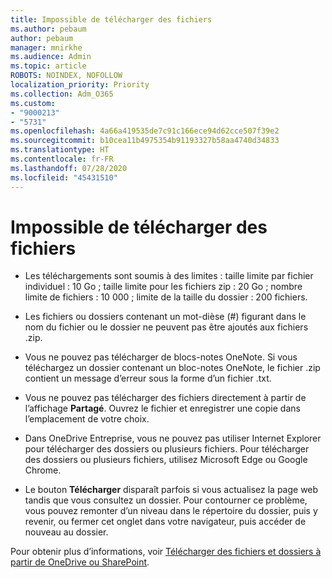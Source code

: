 ```yaml
---
title: Impossible de télécharger des fichiers
ms.author: pebaum
author: pebaum
manager: mnirkhe
ms.audience: Admin
ms.topic: article
ROBOTS: NOINDEX, NOFOLLOW
localization_priority: Priority
ms.collection: Adm_O365
ms.custom:
- "9000213"
- "5731"
ms.openlocfilehash: 4a66a419535de7c91c166ece94d62cce507f39e2
ms.sourcegitcommit: b10cea11b4975354b91193327b58aa4740d34833
ms.translationtype: HT
ms.contentlocale: fr-FR
ms.lasthandoff: 07/28/2020
ms.locfileid: "45431510"
---
```

# <a name="unable-to-download-files"></a>Impossible de télécharger des fichiers

- Les téléchargements sont soumis à des limites : taille limite par fichier individuel : 10 Go ; taille limite pour les fichiers zip : 20 Go ; nombre limite de fichiers : 10 000 ; limite de la taille du dossier : 200 fichiers.
- Les fichiers ou dossiers contenant un mot-dièse (#) figurant dans le nom du fichier ou le dossier ne peuvent pas être ajoutés aux fichiers .zip.  
    
- Vous ne pouvez pas télécharger de blocs-notes OneNote. Si vous téléchargez un dossier contenant un bloc-notes OneNote, le fichier .zip contient un message d’erreur sous la forme d’un fichier .txt.  
    
- Vous ne pouvez pas télécharger des fichiers directement à partir de l’affichage **Partagé**. Ouvrez le fichier et enregistrer une copie dans l’emplacement de votre choix.  
    
- Dans OneDrive Entreprise, vous ne pouvez pas utiliser Internet Explorer pour télécharger des dossiers ou plusieurs fichiers. Pour télécharger des dossiers ou plusieurs fichiers, utilisez Microsoft Edge ou Google Chrome.  
    
- Le bouton **Télécharger** disparaît parfois si vous actualisez la page web tandis que vous consultez un dossier. Pour contourner ce problème, vous pouvez remonter d’un niveau dans le répertoire du dossier, puis y revenir, ou fermer cet onglet dans votre navigateur, puis accéder de nouveau au dossier.  
    
Pour obtenir plus d’informations, voir [Télécharger des fichiers et dossiers à partir de OneDrive ou SharePoint](https://support.office.com/article/download-files-and-folders-from-onedrive-or-sharepoint-5c7397b7-19c7-4893-84fe-d02e8fa5df05).